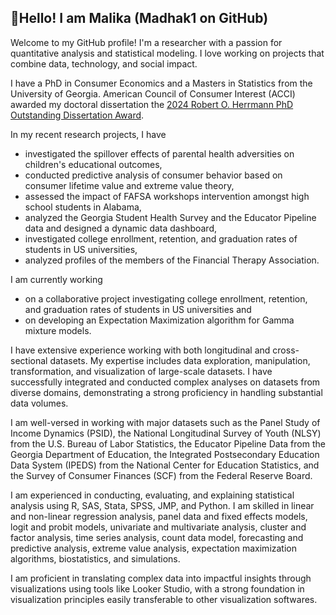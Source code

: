 ## 👋Hello! I am Malika (Madhak1 on GitHub)

Welcome to my GitHub profile! I'm a researcher with a passion for quantitative analysis and statistical modeling. I love working on projects that combine data, technology, and social impact. 

I have a PhD in Consumer Economics and a Masters in Statistics from the University of Georgia. American Council of Consumer Interest (ACCI) awarded my doctoral dissertation the [2024 Robert O. Herrmann PhD Outstanding Dissertation Award](https://www.consumerinterests.org/2024-award-winners). 

In my recent research projects, I have 
  - investigated the spillover effects of parental health adversities on children's educational outcomes,
  - conducted predictive analysis of consumer behavior based on consumer lifetime value and extreme value theory,
  - assessed the impact of FAFSA workshops intervention amongst high school students in Alabama,
  - analyzed the Georgia Student Health Survey and the Educator Pipeline data and designed a dynamic data dashboard,
  - investigated college enrollment, retention, and graduation rates of students in US universities,
  - analyzed profiles of the members of the Financial Therapy Association.

I am currently working 
  - on a collaborative project investigating college enrollment, retention, and graduation rates of students in US universities and
  - on developing an Expectation Maximization algorithm for Gamma mixture models.

I have extensive experience working with both longitudinal and cross-sectional datasets. My expertise includes data exploration, manipulation, transformation, and visualization of large-scale datasets. I have successfully integrated and conducted complex analyses on datasets from diverse domains, demonstrating a strong proficiency in handling substantial data volumes.

I am well-versed in working with major datasets such as the Panel Study of Income Dynamics (PSID), the National Longitudinal Survey of Youth (NLSY) from the U.S. Bureau of Labor Statistics, the Educator Pipeline Data from the Georgia Department of Education, the Integrated Postsecondary Education Data System (IPEDS) from the National Center for Education Statistics, and the Survey of Consumer Finances (SCF) from the Federal Reserve Board.

I am experienced in conducting, evaluating, and explaining statistical analysis using R, SAS, Stata, SPSS, JMP, and Python. I am skilled in linear and non-linear regression analysis, panel data and fixed effects models, logit and probit models, univariate and multivariate analysis, cluster and factor analysis, time series analysis, count data model, forecasting and predictive analysis, extreme value analysis, expectation maximization algorithms, biostatistics, and simulations.

I am proficient in translating complex data into impactful insights through visualizations using tools like Looker Studio, with a strong foundation in visualization principles easily transferable to other visualization softwares.
